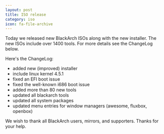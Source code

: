 ```yaml
---
layout: post
title: ISO release
category: iso
icon: fa-file-archive
---
```


Today we released new BlackArch ISOs along with the new installer. The new ISOs include over 1400 tools. For more details see the ChangeLog below.

Here's the ChangeLog:

* added new (improved) installer
* include linux kernel 4.5.1
* fixed an EFI boot issue
* fixed the well-known i686 boot issue
* added more than 80 new tools
* updated all blackarch tools
* updated all system packages
* updated menu entries for window managers (awesome, fluxbox, openbox)

We wish to thank all BlackArch users, mirrors, and supporters. Thanks for your help.